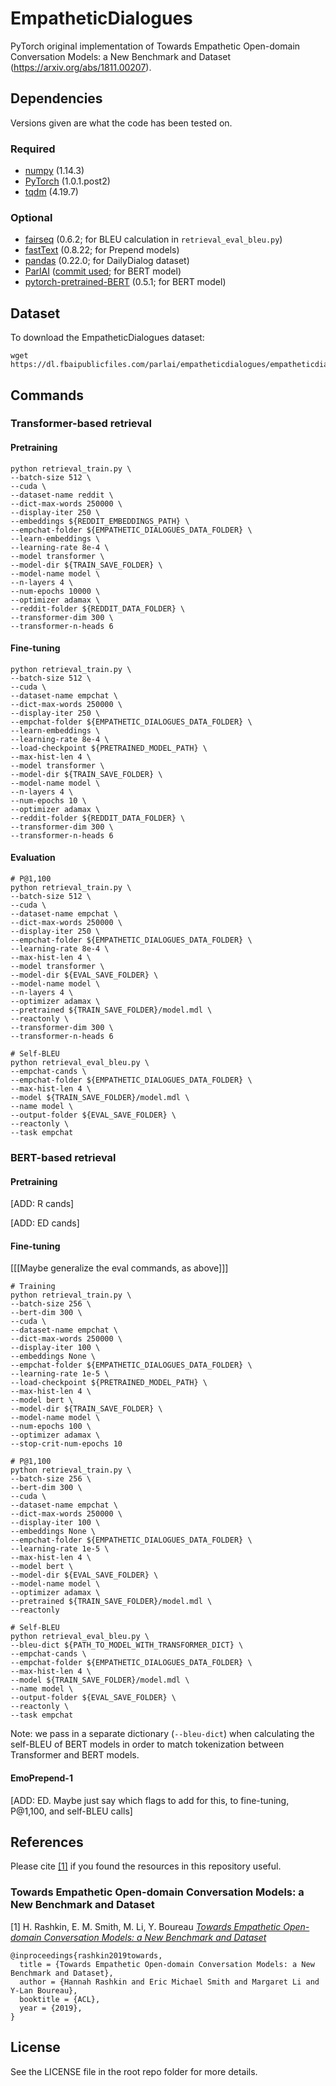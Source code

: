 # EmpatheticDialogues

PyTorch original implementation of Towards Empathetic Open-domain Conversation Models: a New Benchmark and Dataset (https://arxiv.org/abs/1811.00207).

## Dependencies

Versions given are what the code has been tested on.

### Required
- [numpy](https://www.numpy.org/) (1.14.3)
- [PyTorch](https://pytorch.org/) (1.0.1.post2)
- [tqdm](https://tqdm.github.io/) (4.19.7)

### Optional
- [fairseq](https://fairseq.readthedocs.io/en/latest/) (0.6.2; for BLEU calculation in `retrieval_eval_bleu.py`)
- [fastText](https://fasttext.cc/) (0.8.22; for Prepend models)
- [pandas](https://pandas.pydata.org/) (0.22.0; for DailyDialog dataset)
- [ParlAI](https://parl.ai/) ([commit used](https://github.com/facebookresearch/ParlAI/commit/471db18c47d322d814f4e1bba6e35d9da6ac31ff); for BERT model)
- [pytorch-pretrained-BERT](https://github.com/huggingface/pytorch-pretrained-BERT) (0.5.1; for BERT model)

## Dataset

To download the EmpatheticDialogues dataset:

```
wget https://dl.fbaipublicfiles.com/parlai/empatheticdialogues/empatheticdialogues.tar.gz
```

## Commands

### Transformer-based retrieval

#### Pretraining
```
python retrieval_train.py \
--batch-size 512 \
--cuda \
--dataset-name reddit \
--dict-max-words 250000 \
--display-iter 250 \
--embeddings ${REDDIT_EMBEDDINGS_PATH} \
--empchat-folder ${EMPATHETIC_DIALOGUES_DATA_FOLDER} \
--learn-embeddings \
--learning-rate 8e-4 \
--model transformer \
--model-dir ${TRAIN_SAVE_FOLDER} \
--model-name model \
--n-layers 4 \
--num-epochs 10000 \
--optimizer adamax \
--reddit-folder ${REDDIT_DATA_FOLDER} \
--transformer-dim 300 \
--transformer-n-heads 6
```

#### Fine-tuning
```
python retrieval_train.py \
--batch-size 512 \
--cuda \
--dataset-name empchat \
--dict-max-words 250000 \
--display-iter 250 \
--empchat-folder ${EMPATHETIC_DIALOGUES_DATA_FOLDER} \
--learn-embeddings \
--learning-rate 8e-4 \
--load-checkpoint ${PRETRAINED_MODEL_PATH} \
--max-hist-len 4 \
--model transformer \
--model-dir ${TRAIN_SAVE_FOLDER} \
--model-name model \
--n-layers 4 \
--num-epochs 10 \
--optimizer adamax \
--reddit-folder ${REDDIT_DATA_FOLDER} \
--transformer-dim 300 \
--transformer-n-heads 6
```

#### Evaluation
```
# P@1,100
python retrieval_train.py \
--batch-size 512 \
--cuda \
--dataset-name empchat \
--dict-max-words 250000 \
--display-iter 250 \
--empchat-folder ${EMPATHETIC_DIALOGUES_DATA_FOLDER} \
--learning-rate 8e-4 \
--max-hist-len 4 \
--model transformer \
--model-dir ${EVAL_SAVE_FOLDER} \
--model-name model \
--n-layers 4 \
--optimizer adamax \
--pretrained ${TRAIN_SAVE_FOLDER}/model.mdl \
--reactonly \
--transformer-dim 300 \
--transformer-n-heads 6

# Self-BLEU
python retrieval_eval_bleu.py \
--empchat-cands \
--empchat-folder ${EMPATHETIC_DIALOGUES_DATA_FOLDER} \
--max-hist-len 4 \
--model ${TRAIN_SAVE_FOLDER}/model.mdl \
--name model \
--output-folder ${EVAL_SAVE_FOLDER} \
--reactonly \
--task empchat
```

### BERT-based retrieval

#### Pretraining

[ADD: R cands]

[ADD: ED cands]

#### Fine-tuning

[[[Maybe generalize the eval commands, as above]]]

```
# Training
python retrieval_train.py \
--batch-size 256 \
--bert-dim 300 \
--cuda \
--dataset-name empchat \
--dict-max-words 250000 \
--display-iter 100 \
--embeddings None \
--empchat-folder ${EMPATHETIC_DIALOGUES_DATA_FOLDER} \
--learning-rate 1e-5 \
--load-checkpoint ${PRETRAINED_MODEL_PATH} \
--max-hist-len 4 \
--model bert \
--model-dir ${TRAIN_SAVE_FOLDER} \
--model-name model \
--num-epochs 100 \
--optimizer adamax \
--stop-crit-num-epochs 10

# P@1,100
python retrieval_train.py \
--batch-size 256 \
--bert-dim 300 \
--cuda \
--dataset-name empchat \
--dict-max-words 250000 \
--display-iter 100 \
--embeddings None \
--empchat-folder ${EMPATHETIC_DIALOGUES_DATA_FOLDER} \
--learning-rate 1e-5 \
--max-hist-len 4 \
--model bert \
--model-dir ${EVAL_SAVE_FOLDER} \
--model-name model \
--optimizer adamax \
--pretrained ${TRAIN_SAVE_FOLDER}/model.mdl \
--reactonly

# Self-BLEU
python retrieval_eval_bleu.py \
--bleu-dict ${PATH_TO_MODEL_WITH_TRANSFORMER_DICT} \
--empchat-cands \
--empchat-folder ${EMPATHETIC_DIALOGUES_DATA_FOLDER} \
--max-hist-len 4 \
--model ${TRAIN_SAVE_FOLDER}/model.mdl \
--name model \
--output-folder ${EVAL_SAVE_FOLDER} \
--reactonly \
--task empchat
```

Note: we pass in a separate dictionary (`--bleu-dict`) when calculating the self-BLEU of BERT models in order to match tokenization between Transformer and BERT models.

#### EmoPrepend-1

[ADD: ED. Maybe just say which flags to add for this, to fine-tuning, P@1,100, and self-BLEU calls]

## References

Please cite [[1]](https://arxiv.org/abs/1811.00207) if you found the resources in this repository useful.

### Towards Empathetic Open-domain Conversation Models: a New Benchmark and Dataset

[1] H. Rashkin, E. M. Smith, M. Li, Y. Boureau [*Towards Empathetic Open-domain Conversation Models: a New Benchmark and Dataset*](https://arxiv.org/abs/1811.00207)

```
@inproceedings{rashkin2019towards,
  title = {Towards Empathetic Open-domain Conversation Models: a New Benchmark and Dataset},
  author = {Hannah Rashkin and Eric Michael Smith and Margaret Li and Y-Lan Boureau},
  booktitle = {ACL},
  year = {2019},
}
```

## License

See the LICENSE file in the root repo folder for more details.
